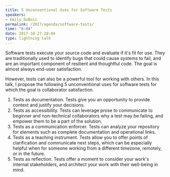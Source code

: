 ```yaml
---
title: 5 Unconventional Uses for Software Tests
speakers:
- Emily DuBois
permalink: /2017/agenda/software-tests/
time: "8:04"
date: 2017-10-27 20:04
type: lightning talk
---
```


Software tests execute your source code and evaluate if it's fit for use. They are traditionally used to identify bugs that could cause systems to fail, and are an important component of resilient and thoughtful code. The goal is almost always end-user satisfaction.

However, tests can also be a powerful tool for working with others. In this talk, I propose the following 5 unconventional uses for software tests for which the goal is collaborator satisfaction.

1. Tests as documentation. Tests give you an opportunity to provide context and justify your decisions.
2. Tests as accessibility. Tests can leverage prose to communicate to beginner and non-technical collaborators why a test may be failing, and empower them to be a part of the solution.
3. Tests as a communication enforcer. Tests can analyze your repository for elements such as complete documentation and operational links.
4. Tests as a teaching instrument. Tests allow you to offer points of clarification and communicate next steps, which can be especially helpful when for someone working from a different timezone, remotely, or in the future.
5. Tests as reflection. Tests offer a moment to consider your work's internal stakeholders, and architect your work with their well-being in mind.
